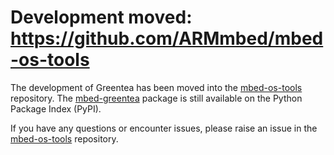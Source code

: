 # Development moved: https://github.com/ARMmbed/mbed-os-tools

The development of Greentea has been moved into the [mbed-os-tools](https://github.com/ARMmbed/mbed-os-tools/) repository. The [mbed-greentea](https://pypi.org/project/mbed-greentea/) package is still available on the Python Package Index (PyPI).

If you have any questions or encounter issues, please raise an issue in the [mbed-os-tools](https://github.com/ARMmbed/mbed-os-tools/) repository.
